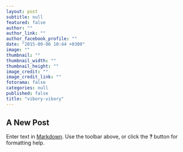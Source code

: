 ```yaml
---
layout: post
subtitle: null
featured: false
author: ""
author_link: ""
author_facebook_profile: ""
date: "2015-09-06 10:44 +0300"
image: ""
thumbnail: ""
thumbnail_width: ""
thumbnail_height: ""
image_credit: ""
image_credit_link: ""
fotorama: false
categories: null
published: false
title: "vibory-vibory"
---
```


## A New Post

Enter text in [Markdown](http://daringfireball.net/projects/markdown/). Use the toolbar above, or click the **?** button for formatting help.
